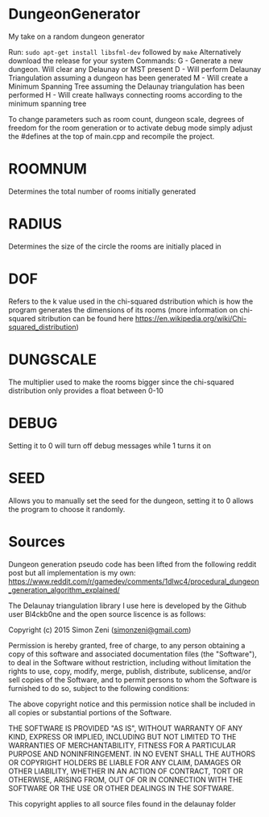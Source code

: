 # DungeonGenerator
My take on a random dungeon generator

Run: `sudo apt-get install libsfml-dev`
followed by `make`
Alternatively download the release for your system
Commands: 
G - Generate a new dungeon. Will clear any Delaunay or MST present
D - Will perform Delaunay Triangulation assuming a dungeon has been generated
M - Will create a Minimum Spanning Tree assuming the Delaunay triangulation has been performed
H - Will create hallways connecting rooms according to the minimum spanning tree

To change parameters such as room count, dungeon scale, degrees of freedom for the room generation or to activate debug mode simply adjust the #defines at the top of main.cpp and recompile the project. 

# ROOMNUM
Determines the total number of rooms initially generated
# RADIUS
Determines the size of the circle the rooms are initially placed in
# DOF
Refers to the k value used in the chi-squared dstribution which is how the program generates the dimensions of its rooms (more information on chi-squared sitribution can be found here https://en.wikipedia.org/wiki/Chi-squared_distribution)
# DUNGSCALE
The multiplier used to make the rooms bigger since the chi-squared distribution only provides a float between 0-10
# DEBUG
Setting it to 0 will turn off debug messages while 1 turns it on
# SEED
Allows you to manually set the seed for the dungeon, setting it to 0 allows the program to choose it randomly.

# Sources
Dungeon generation pseudo code has been lifted from the following reddit post but all implementation is my own:
https://www.reddit.com/r/gamedev/comments/1dlwc4/procedural_dungeon_generation_algorithm_explained/

The Delaunay triangulation library I use here is developed by the Github user Bl4ckb0ne and the open source liscence is as follows:

Copyright (c) 2015 Simon Zeni (simonzeni@gmail.com)


Permission is hereby granted, free of charge, to any person obtaining a copy
of this software and associated documentation files (the "Software"), to deal
in the Software without restriction, including without limitation the rights
to use, copy, modify, merge, publish, distribute, sublicense, and/or sell
copies of the Software, and to permit persons to whom the Software is
furnished to do so, subject to the following conditions:


The above copyright notice and this permission notice shall be included in
all copies or substantial portions of the Software.


THE SOFTWARE IS PROVIDED "AS IS", WITHOUT WARRANTY OF ANY KIND, EXPRESS OR
IMPLIED, INCLUDING BUT NOT LIMITED TO THE WARRANTIES OF MERCHANTABILITY,
FITNESS FOR A PARTICULAR PURPOSE AND NONINFRINGEMENT.  IN NO EVENT SHALL THE
AUTHORS OR COPYRIGHT HOLDERS BE LIABLE FOR ANY CLAIM, DAMAGES OR OTHER
LIABILITY, WHETHER IN AN ACTION OF CONTRACT, TORT OR OTHERWISE, ARISING FROM,
OUT OF OR IN CONNECTION WITH THE SOFTWARE OR THE USE OR OTHER DEALINGS IN
THE SOFTWARE.

This copyright applies to all source files found in the delaunay folder
